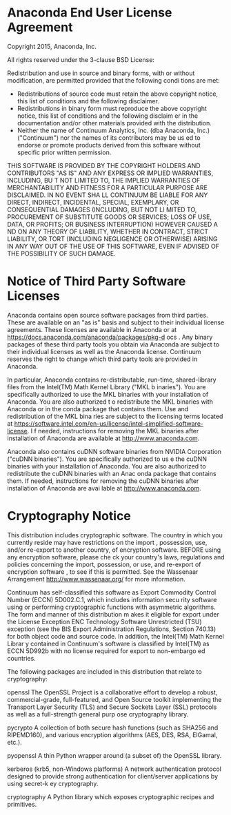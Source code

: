 

# Anaconda End User License Agreement

Copyright 2015, Anaconda, Inc.

All rights reserved under the 3-clause BSD License:

Redistribution and use in source and binary forms, with or without modification, are permitted provided that the following condi
tions are met:

  * Redistributions of source code must retain the above copyright notice, this list of conditions and the following disclaimer.
  * Redistributions in binary form must reproduce the above copyright notice, this list of conditions and the following disclaim
er in the documentation and/or other materials provided with the distribution.
  * Neither the name of Continuum Analytics, Inc. (dba Anaconda, Inc.) ("Continuum") nor the names of its contributors may be us
ed to endorse or promote products derived from this software without specific prior written permission.

THIS SOFTWARE IS PROVIDED BY THE COPYRIGHT HOLDERS AND CONTRIBUTORS "AS IS" AND ANY EXPRESS OR IMPLIED WARRANTIES, INCLUDING, BU
T NOT LIMITED TO, THE IMPLIED WARRANTIES OF MERCHANTABILITY AND FITNESS FOR A PARTICULAR PURPOSE ARE DISCLAIMED. IN NO EVENT SHA
LL CONTINUUM BE LIABLE FOR ANY DIRECT, INDIRECT, INCIDENTAL, SPECIAL, EXEMPLARY, OR CONSEQUENTIAL DAMAGES (INCLUDING, BUT NOT LI
MITED TO, PROCUREMENT OF SUBSTITUTE GOODS OR SERVICES; LOSS OF USE, DATA, OR PROFITS; OR BUSINESS INTERRUPTION) HOWEVER CAUSED A
ND ON ANY THEORY OF LIABILITY, WHETHER IN CONTRACT, STRICT LIABILITY, OR TORT (INCLUDING NEGLIGENCE OR OTHERWISE) ARISING IN ANY
 WAY OUT OF THE USE OF THIS SOFTWARE, EVEN IF ADVISED OF THE POSSIBILITY OF SUCH DAMAGE.


Notice of Third Party Software Licenses
=======================================

Anaconda contains open source software packages from third parties. These are available on an "as is" basis and subject to their
 individual license agreements. These licenses are available in Anaconda or at https://docs.anaconda.com/anaconda/packages/pkg-d
ocs . Any binary packages of these third party tools you obtain via Anaconda are subject to their individual licenses as well as
 the Anaconda license. Continuum reserves the right to change which third party tools are provided in Anaconda.

In particular, Anaconda contains re-distributable, run-time, shared-library files from the Intel(TM) Math Kernel Library ("MKL b
inaries"). You are specifically authorized to use the MKL binaries with your installation of Anaconda. You are also authorized t
o redistribute the MKL binaries with Anaconda or in the conda package that contains them. Use and redistribution of the MKL bina
ries are subject to the licensing terms located at https://software.intel.com/en-us/license/intel-simplified-software-license. I
f needed, instructions for removing the MKL binaries after installation of Anaconda are available at http://www.anaconda.com.

Anaconda also contains cuDNN software binaries from NVIDIA Corporation ("cuDNN binaries"). You are specifically authorized to us
e the cuDNN binaries with your installation of Anaconda. You are also authorized to redistribute the cuDNN binaries with an Anac
onda package that contains them. If needed, instructions for removing the cuDNN binaries after installation of Anaconda are avai
lable at http://www.anaconda.com.


Cryptography Notice
===================

This distribution includes cryptographic software. The country in which you currently reside may have restrictions on the import
, possession, use, and/or re-export to another country, of encryption software. BEFORE using any encryption software, please che
ck your country's laws, regulations and policies concerning the import, possession, or use, and re-export of encryption software
, to see if this is permitted. See the Wassenaar Arrangement <http://www.wassenaar.org/> for more information.

Continuum has self-classified this software as Export Commodity Control Number (ECCN) 5D002.C.1, which includes information secu
rity software using or performing cryptographic functions with asymmetric algorithms. The form and manner of this distribution m
akes it eligible for export under the License Exception ENC Technology Software Unrestricted (TSU) exception (see the BIS Export
 Administration Regulations, Section 740.13) for both object code and source code. In addition, the Intel(TM) Math Kernel Librar
y contained in Continuum's software is classified by Intel(TM) as ECCN 5D992b with no license required for export to non-embargo
ed countries.

The following packages are included in this distribution that relate to cryptography:

openssl
    The OpenSSL Project is a collaborative effort to develop a robust, commercial-grade, full-featured, and Open Source toolkit 
implementing the Transport Layer Security (TLS) and Secure Sockets Layer (SSL) protocols as well as a full-strength general purp
ose cryptography library.

pycrypto
    A collection of both secure hash functions (such as SHA256 and RIPEMD160), and various encryption algorithms (AES, DES, RSA,
 ElGamal, etc.).

pyopenssl
    A thin Python wrapper around (a subset of) the OpenSSL library.

kerberos (krb5, non-Windows platforms)
    A network authentication protocol designed to provide strong authentication for client/server applications by using secret-k
ey cryptography.

cryptography
    A Python library which exposes cryptographic recipes and primitives.
